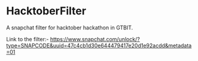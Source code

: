 # HacktoberFilter
A snapchat filter for hacktober hackathon in GTBIT.

Link to the filter:- https://www.snapchat.com/unlock/?type=SNAPCODE&uuid=47c4cb1d30e644479417e20d1e92acdd&metadata=01
